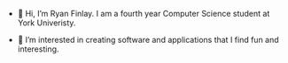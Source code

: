 - 👋 Hi, I’m Ryan Finlay. I am a fourth year Computer Science student at York Univeristy. 

- 👀 I’m interested in creating software and applications that I find fun and interesting.
